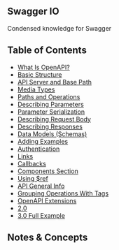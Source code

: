 ## Swagger IO 

Condensed knowledge for Swagger

## Table of Contents
- [What Is OpenAPI?](openapi.md)
- [Basic Structure](basic-structure.md)
- [API Server and Base Path](api-server-base-path.md)
- [Media Types](media-types.md)
- [Paths and Operations](paths-and-operations.md)
- [Describing Parameters](describing-parameters.md)
- [Parameter Serialization](parameter-serialization.md)
- [Describing Request Body](describing-request-body.md)
- [Describing Responses]()
- [Data Models (Schemas)]()
- [Adding Examples]()
- [Authentication]()
- [Links]()
- [Callbacks]()
- [Components Section]()
- [Using $ref]()
- [API General Info]()
- [Grouping Operations With Tags]()
- [OpenAPI Extensions]()
- [2.0]()
- [3.0 Full Example](full-example.yml)

## Notes & Concepts
